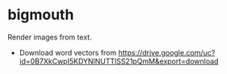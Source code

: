bigmouth
=========
Render images from text.

 * Download word vectors from https://drive.google.com/uc?id=0B7XkCwpI5KDYNlNUTTlSS21pQmM&export=download
